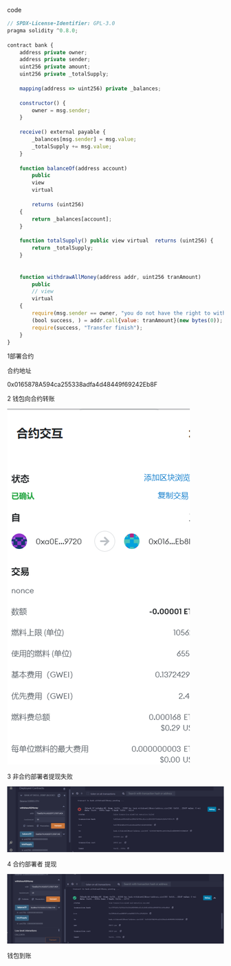

code



```javascript
// SPDX-License-Identifier: GPL-3.0
pragma solidity ^0.8.0;

contract bank {
    address private owner;
    address private sender;
    uint256 private amount;
    uint256 private _totalSupply;

    mapping(address => uint256) private _balances;

    constructor() {
        owner = msg.sender;
    }

    receive() external payable {
        _balances[msg.sender] = msg.value;
        _totalSupply += msg.value;
    }

    function balanceOf(address account)
        public
        view
        virtual
      
        returns (uint256)
    {
        return _balances[account];
    }

    function totalSupply() public view virtual  returns (uint256) {
        return _totalSupply;
    }


    function withdrawAllMoney(address addr, uint256 tranAmount)
        public
        // view
        virtual
    {
        require(msg.sender == owner, "you do not have the right to withdraw");
        (bool success, ) = addr.call{value: tranAmount}(new bytes(0));
        require(success, "Transfer finish");
    }
}

```

1部署合约

合约地址

 0x0165878A594ca255338adfa4d48449f69242Eb8F 



2 钱包向合约转账

![1678851336899](./1678851336899.png)

3 非合约部署者提现失败

![1678851393896](./1678851393896.png)

4 合约部署者 提现

![1678851428168](./1678851428168.png)

钱包到账

